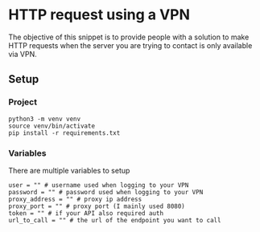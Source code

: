 # HTTP request using a VPN

The objective of this snippet is to provide people with a solution to make HTTP requests when the server you are trying to contact is only available via VPN.

## Setup

### Project

```
python3 -m venv venv
source venv/bin/activate
pip install -r requirements.txt
```

### Variables 

There are multiple variables to setup
```
user = "" # username used when logging to your VPN
password = "" # password used when logging to your VPN
proxy_address = "" # proxy ip address
proxy_port = "" # proxy port (I mainly used 8080)
token = "" # if your API also required auth
url_to_call = "" # the url of the endpoint you want to call
```


